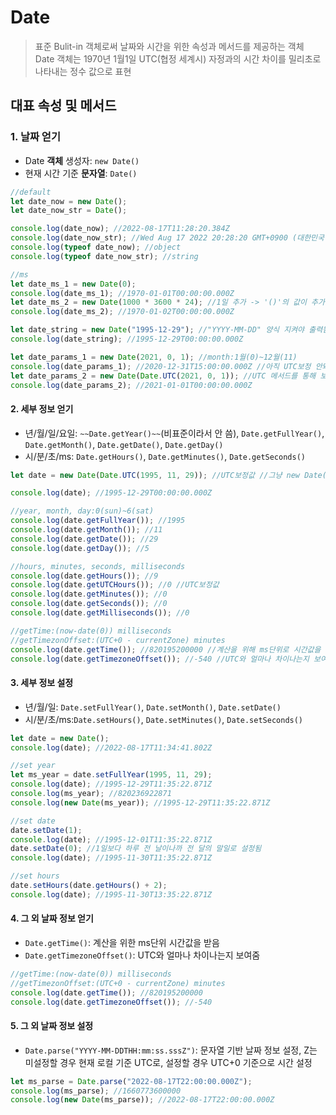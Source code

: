 # Date

> 표준 Bulit-in 객체로써 날짜와 시간을 위한 속성과 메서드를 제공하는 객체  
> Date 객체는 1970년 1월1일 UTC(협정 세계시) 자정과의 시간 차이를 밀리초로 나타내는 정수 값으로 표현

## 대표 속성 및 메서드

### 1. 날짜 얻기

- Date **객체** 생성자: `new Date()`
- 현재 시간 기준 **문자열**: `Date()`

```javascript
//default
let date_now = new Date();
let date_now_str = Date();

console.log(date_now); //2022-08-17T11:28:20.384Z
console.log(date_now_str); //Wed Aug 17 2022 20:28:20 GMT+0900 (대한민국 표준시)
console.log(typeof date_now); //object
console.log(typeof date_now_str); //string

//ms
let date_ms_1 = new Date(0);
console.log(date_ms_1); //1970-01-01T00:00:00.000Z
let date_ms_2 = new Date(1000 * 3600 * 24); //1일 추가 -> '()'의 값이 추가됨
console.log(date_ms_2); //1970-01-02T00:00:00.000Z

let date_string = new Date("1995-12-29"); //"YYYY-MM-DD" 양식 지켜야 출력됨
console.log(date_string); //1995-12-29T00:00:00.000Z

let date_params_1 = new Date(2021, 0, 1); //month:1월(0)~12월(11)
console.log(date_params_1); //2020-12-31T15:00:00.000Z //아직 UTC보정 안돼서 이상한 값 나옴
let date_params_2 = new Date(Date.UTC(2021, 0, 1)); //UTC 메서드를 통해 보정
console.log(date_params_2); //2021-01-01T00:00:00.000Z
```

#### 2. 세부 정보 얻기

- 년/월/일/요일: `~~Date.getYear()~~`(비표준이라서 안 씀), `Date.getFullYear()`, `Date.getMonth()`, `Date.getDate()`, `Date.getDay()`
- 시/분/초/ms: `Date.getHours()`, `Date.getMinutes()`, `Date.getSeconds()`

```javascript
let date = new Date(Date.UTC(1995, 11, 29)); //UTC보정값 //그냥 new Date();로 출력하면 조금 다르게 나옴

console.log(date); //1995-12-29T00:00:00.000Z

//year, month, day:0(sun)~6(sat)
console.log(date.getFullYear()); //1995
console.log(date.getMonth()); //11
console.log(date.getDate()); //29
console.log(date.getDay()); //5

//hours, minutes, seconds, milliseconds
console.log(date.getHours()); //9
console.log(date.getUTCHours()); //0 //UTC보정값
console.log(date.getMinutes()); //0
console.log(date.getSeconds()); //0
console.log(date.getMilliseconds()); //0

//getTime:(now-date(0)) milliseconds
//getTimezonOffset:(UTC+0 - currentZone) minutes
console.log(date.getTime()); //820195200000 //계산을 위해 ms단위로 시간값을 받음
console.log(date.getTimezoneOffset()); //-540 //UTC와 얼마나 차이나는지 보여줌
```

#### 3. 세부 정보 설정

- 년/월/일: `Date.setFullYear()`, `Date.setMonth()`, `Date.setDate()`
- 시/분/초/ms:`Date.setHours()`, `Date.setMinutes()`, `Date.setSeconds()`

```javascript
let date = new Date();
console.log(date); //2022-08-17T11:34:41.802Z

//set year
let ms_year = date.setFullYear(1995, 11, 29);
console.log(date); //1995-12-29T11:35:22.871Z
console.log(ms_year); //820236922871
console.log(new Date(ms_year)); //1995-12-29T11:35:22.871Z

//set date
date.setDate(1);
console.log(date); //1995-12-01T11:35:22.871Z
date.setDate(0); //1일보다 하루 전 날이나까 전 달의 말일로 설정됨
console.log(date); //1995-11-30T11:35:22.871Z

//set hours
date.setHours(date.getHours() + 2);
console.log(date); //1995-11-30T13:35:22.871Z
```

#### 4. 그 외 날짜 정보 얻기

- `Date.getTime()`: 계산을 위한 ms단위 시간값을 받음
- `Date.getTimezoneOffset()`: UTC와 얼마나 차이나는지 보여줌

```javascript
//getTime:(now-date(0)) milliseconds
//getTimezonOffset:(UTC+0 - currentZone) minutes
console.log(date.getTime()); //820195200000
console.log(date.getTimezoneOffset()); //-540
```

#### 5. 그 외 날짜 정보 설정

- `Date.parse("YYYY-MM-DDTHH:mm:ss.sssZ")`: 문자열 기반 날짜 정보 설정, Z는 미설정할 경우 현재 로컬 기준 UTC로, 설정할 경우 UTC+0 기준으로 시간 설정

```javascript
let ms_parse = Date.parse("2022-08-17T22:00:00.000Z");
console.log(ms_parse); //1660773600000
console.log(new Date(ms_parse)); //2022-08-17T22:00:00.000Z
```
